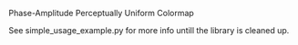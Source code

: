 Phase-Amplitude Perceptually Uniform Colormap


See simple_usage_example.py for more info untill the library is cleaned up.
